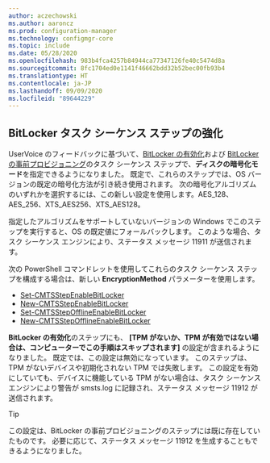 ```yaml
---
author: aczechowski
ms.author: aaroncz
ms.prod: configuration-manager
ms.technology: configmgr-core
ms.topic: include
ms.date: 05/28/2020
ms.openlocfilehash: 983b4fca4257b84944ca77347126fe40c5474d8a
ms.sourcegitcommit: 8fc1704ed0e1141f46662bdd32b52bec00fb93b4
ms.translationtype: HT
ms.contentlocale: ja-JP
ms.lasthandoff: 09/09/2020
ms.locfileid: "89644229"
---
```

## <a name="improvements-to-bitlocker-task-sequence-steps"></a><a name="bkmk_tsbitlocker"></a> BitLocker タスク シーケンス ステップの強化

<!--6995601-->

UserVoice のフィードバックに基づいて、[BitLocker の有効化](../../../../../osd/understand/task-sequence-steps.md#BKMK_EnableBitLocker)および [BitLocker の事前プロビジョニング](../../../../../osd/understand/task-sequence-steps.md#BKMK_PreProvisionBitLocker)のタスク シーケンス ステップで、**ディスクの暗号化モード**を指定できるようになりました。 既定で、これらのステップでは、OS バージョンの既定の暗号化方法が引き続き使用されます。 次の暗号化アルゴリズムのいずれかを選択するには、この新しい設定を使用します。AES_128、AES_256、XTS_AES256、XTS_AES128。

指定したアルゴリズムをサポートしていないバージョンの Windows でこのステップを実行すると、OS の既定値にフォールバックします。 このような場合、タスク シーケンス エンジンにより、ステータス メッセージ 11911 が送信されます。

次の PowerShell コマンドレットを使用してこれらのタスク シーケンス ステップを構成する場合は、新しい **EncryptionMethod** パラメーターを使用します。

- [Set-CMTSStepEnableBitLocker](/powershell/module/configurationmanager/Set-CMTSStepEnableBitLocker)
- [New-CMTSStepEnableBitLocker](/powershell/module/configurationmanager/New-CMTSStepEnableBitLocker)
- [Set-CMTSStepOfflineEnableBitLocker](/powershell/module/configurationmanager/Set-CMTSStepOfflineEnableBitLocker)
- [New-CMTSStepOfflineEnableBitLocker](/powershell/module/configurationmanager/New-CMTSStepOfflineEnableBitLocker)

**BitLocker の有効化**のステップにも、 **[TPM がないか、TPM が有効ではない場合は、コンピューターでこの手順はスキップされます]** の設定が含まれるようになりました。 既定では、この設定は無効になっています。 このステップは、TPM がないデバイスや初期化されない TPM では失敗します。 この設定を有効にしていても、デバイスに機能している TPM がない場合は、タスク シーケンス エンジンにより警告が smsts.log に記録され、ステータス メッセージ 11912 が送信されます。

> [!TIP]
> この設定は、BitLocker の事前プロビジョニングのステップには既に存在していたものです。 必要に応じて、ステータス メッセージ 11912 を生成することもできるようになりました。